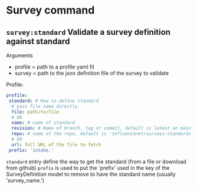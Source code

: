 # Survey command

## `survey:standard` Validate a survey definition against standard

Arguments

- profile = path to a profile yaml fil
- survey = path to the json definition file of the survey to validate

Profile:

```yaml
profile:
 standard: # How to define standard 
  # pass file name directly
  file: path/to/file
  # OR
  name: # name of standard
  revision: # Name of branch, tag or commit, default is latest on main 
  repo: # name of the repo, default is 'influenzanet/surveys-standards'
  # OR
  url: full URL of the file to fetch
 prefix: 'intake.'

```

`standard` entry define the way to get the standard (from a file or download from github)
`prefix` is used to put the 'prefix' used in the key of the SurveyDefinition model to remove to have the standard name (usually 'survey_name.')
